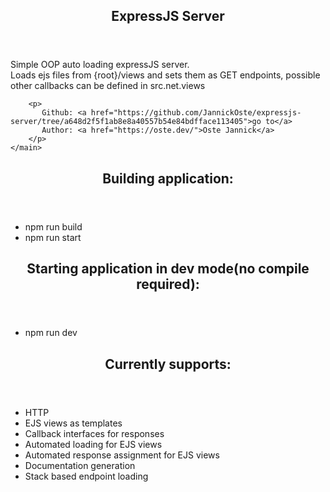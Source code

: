 <article>
    <header><h1>ExpressJS Server</h1></header>
    <main>
        <p>
            Simple OOP auto loading expressJS server.<br />
            Loads ejs files from {root}/views and sets them as GET endpoints, possible other callbacks can be defined in src.net.views
        </p>
        
        <p>
           Github: <a href="https://github.com/JannickOste/expressjs-server/tree/a648d2f5f1ab8e8a40557b54e84bdfface113405">go to</a>
           Author: <a href="https://oste.dev/">Oste Jannick</a>
        </p>
    </main>
</article>

<article>
    <header><h2>Building application:</h2></header>
    <main>
    <ul>
        <li>npm run build</li>
        <li>npm run start</li>
    </ul>
    </main>
</article>

<article>
    <header><h2>Starting application in dev mode(no compile required):</h2></header>
    <main>
    <ul>
        <li>npm run dev</li>
    </ul>
    </main>
</article>

<article>
    <header><h2>Currently supports:</h2></header>
    <main>
        <ul>
            <li>HTTP</li>
            <li>EJS views as templates</li>
            <li>Callback interfaces for responses</li>
            <li>Automated loading for EJS views</li>
            <li>Automated response assignment for EJS views</li>
            <li>Documentation generation</li>
            <li>Stack based endpoint loading</li>
        </ul>
    </main>
</article>

